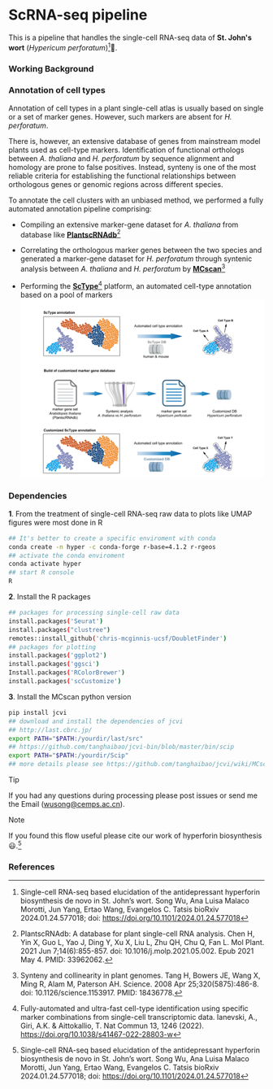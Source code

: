 # ScRNA-seq pipeline

This is a pipeline that handles the single-cell RNA-seq data of **St. John's wort** (*Hypericum perforatum*)[^1]🌿. 

### Working Background

### Annotation of cell types
Annotation of cell types in a plant single-cell atlas is usually based on single or a set of marker genes. However, such markers are absent for *H. perforatum*. 

There is, however, an extensive database of genes from mainstream model plants used as cell-type markers. Identification of functional orthologs between *A. thaliana* and *H. perforatum* by sequence alignment and homology are prone to false positives. Instead, synteny is one of the most reliable criteria for establishing the functional relationships between orthologous genes or genomic regions across different species.

To annotate the cell clusters with an unbiased method, we performed a fully automated annotation pipeline comprising: 
- Compiling an extensive marker-gene dataset for *A. thaliana* from database like **[PlantscRNAdb](http://ibi.zju.edu.cn/plantscrnadb/index.php)**[^2]
* Correlating the orthologous marker genes between the two species and generated a marker-gene dataset for *H. perforatum* through syntenic analysis between *A. thaliana* and *H. perforatum* by **[MCscan](https://github.com/tanghaibao/jcvi/wiki/MCscan-(Python-version))**[^3]
+ Performing the **[ScType](https://github.com/IanevskiAleksandr/sc-type)**[^4] platform, an automated cell-type annotation based on a pool of markers
![Scheme](/Scheme_annotation.png)
### Dependencies

**1**. From the treatment of single-cell RNA-seq raw data to plots like UMAP figures were most done in R

```bash
## It's better to create a specific enviroment with conda
conda create -n hyper -c conda-forge r-base=4.1.2 r-rgeos
## activate the conda enviroment
conda activate hyper
## start R console
R
```

**2**. Install the R packages

```bash
## packages for processing single-cell raw data
install.packages('Seurat')
install.packages("clustree")
remotes::install_github('chris-mcginnis-ucsf/DoubletFinder')
## packages for plotting
install.packages('ggplot2')
install.packages('ggsci')
Install.packages('RColorBrewer')
install.packages('scCustomize')
```

**3**. Install the MCscan python version

```bash
pip install jcvi
## download and install the dependencies of jcvi
## http://last.cbrc.jp/
export PATH="$PATH:/yourdir/last/src"
## https://github.com/tanghaibao/jcvi-bin/blob/master/bin/scip
export PATH="$PATH:/yourdir/Scip"
## more details please see https://github.com/tanghaibao/jcvi/wiki/MCscan-(Python-version)#dependencies
```



> [!TIP]
> If you had any questions during processing please post issues or send me the Email (wusong@cemps.ac.cn).

> [!NOTE]
> If you found this flow useful please cite our work of hyperforin biosynthesis 😃.[^1]

### References
[^1]: Single-cell RNA-seq based elucidation of the antidepressant hyperforin biosynthesis de novo in St. John’s wort. Song Wu, Ana Luisa Malaco Morotti, Jun Yang, Ertao Wang, Evangelos C. Tatsis bioRxiv 2024.01.24.577018; doi: https://doi.org/10.1101/2024.01.24.577018
[^2]: PlantscRNAdb: A database for plant single-cell RNA analysis. Chen H, Yin X, Guo L, Yao J, Ding Y, Xu X, Liu L, Zhu QH, Chu Q, Fan L. Mol Plant. 2021 Jun 7;14(6):855-857. doi: 10.1016/j.molp.2021.05.002. Epub 2021 May 4. PMID: 33962062.
[^3]: Synteny and collinearity in plant genomes. Tang H, Bowers JE, Wang X, Ming R, Alam M, Paterson AH. Science. 2008 Apr 25;320(5875):486-8. doi: 10.1126/science.1153917. PMID: 18436778.
[^4]: Fully-automated and ultra-fast cell-type identification using specific marker combinations from single-cell transcriptomic data. Ianevski, A., Giri, A.K. & Aittokallio, T. Nat Commun 13, 1246 (2022). https://doi.org/10.1038/s41467-022-28803-w

